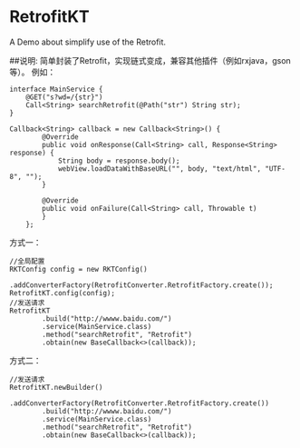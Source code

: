 # RetrofitKT
A Demo about simplify use of  the Retrofit.

##说明:
简单封装了Retrofit，实现链式变成，兼容其他插件（例如rxjava，gson等）。
例如：

    interface MainService {
        @GET("s?wd=/{str}")
        Call<String> searchRetrofit(@Path("str") String str);
    }

    Callback<String> callback = new Callback<String>() {
            @Override
            public void onResponse(Call<String> call, Response<String> response) {
                String body = response.body();
                webView.loadDataWithBaseURL("", body, "text/html", "UTF-8", "");
            }

            @Override
            public void onFailure(Call<String> call, Throwable t)
            }
        };

方式一：

    //全局配置
    RKTConfig config = new RKTConfig()
            .addConverterFactory(RetrofitConverter.RetrofitFactory.create());
    RetrofitKT.config(config);
    //发送请求
    RetrofitKT
            .build("http://wwww.baidu.com/")
            .service(MainService.class)
            .method("searchRetrofit", "Retrofit")
            .obtain(new BaseCallback<>(callback));

方式二：

    //发送请求
    RetrofitKT.newBuilder()
            .addConverterFactory(RetrofitConverter.RetrofitFactory.create())
            .build("http://wwww.baidu.com/")
            .service(MainService.class)
            .method("searchRetrofit", "Retrofit")
            .obtain(new BaseCallback<>(callback));

